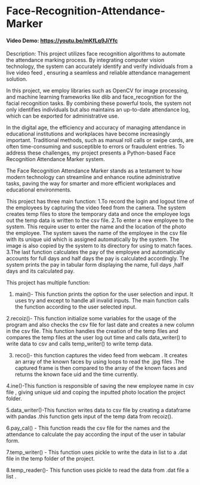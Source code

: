 # Face-Recognition-Attendance-Marker
 #### Video Demo:  https://youtu.be/mKfLq9JiYfc
Description:
This project utilizes  face recognition algorithms to automate the attendance marking process. By integrating computer vision technology, the system can accurately identify and verify individuals from a live video feed , ensuring a seamless and reliable attendance management solution.

In this project, we employ libraries such as OpenCV for image processing, and machine learning frameworks like dlib and face_recognition for the facial recognition tasks. By combining these powerful tools, the system not only identifies individuals but also maintains an up-to-date attendance log, which can be exported for administrative use.

In the digital age, the efficiency and accuracy of managing attendance in educational institutions and workplaces have become increasingly important. Traditional methods, such as manual roll calls or swipe cards, are often time-consuming and susceptible to errors or fraudulent entries. To address these challenges, my project presents a Python-based Face Recognition Attendance Marker system.

The Face Recognition Attendance Marker stands as a testament to how modern technology can streamline and enhance routine administrative tasks, paving the way for smarter and more efficient workplaces and educational environments.
 
This project has three main function:
1.To record the login and logout time of the employees by capturing the video feed from the camera. The system creates temp files to store the temporary data and once the employee logs out the temp data is written to the csv file.
2.To enter a new employee to the system. This require user to enter the name and the location of the photo the employee. The system saves the name of the employee in the csv file with its unique uid which is assigned automatically by the system. The image is also copied by the system to its directory for using to match faces.
3.The last function calculates the pay of the employee and automatically accounts for full days and half days the pay is calculated accordingly. The system prints the pay in tabular form displaying the name, full days ,half days and its calculated pay.

This project has multiple function:
1. main()- This function prints the option for the user selection and input. It uses try and except to handle all invalid inputs. The main function calls the function according to the user selected input.

2.recoiz()- This function initialize some variables for the usage of the program and also checks the csv file for last date and creates a new column in the csv file.
This function handles the creation of the temp files and compares the temp files at the user log out time and calls data_writer() to write data to csv and calls temp_writer() to write temp data.

3. reco()- this function captures the video feed from webcam . It creates an array of the known faces by using loops to read the .jpg files .The captured frame is then compared to the array of the known faces and returns the known face uid and the time currently.

4.ine()-This function is responsible of saving the new employee name in csv file , giving unique uid and coping the inputted photo location the project folder.

5.data_writer()-This function writes data to csv file by creating a dataframe with pandas .this function gets input of the temp data from recoiz().

6.pay_cal() - This function reads the csv file for the names and the attendance to calculate the pay according the input of the user in tabular form.

7.temp_writer() - This function uses pickle to write the data in list to a .dat file in the temp folder of the project.

8.temp_reader()- This function uses pickle to read the data from .dat file a list .

